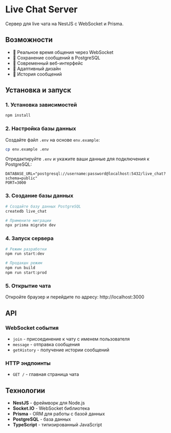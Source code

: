# Live Chat Server

Сервер для live чата на NestJS с WebSocket и Prisma.

## Возможности

- 💬 Реальное время общения через WebSocket
- 💾 Сохранение сообщений в PostgreSQL
- 🎨 Современный веб-интерфейс
- 📱 Адаптивный дизайн
- 🔄 История сообщений

## Установка и запуск

### 1. Установка зависимостей
```bash
npm install
```

### 2. Настройка базы данных
Создайте файл `.env` на основе `env.example`:
```bash
cp env.example .env
```

Отредактируйте `.env` и укажите ваши данные для подключения к PostgreSQL:
```
DATABASE_URL="postgresql://username:password@localhost:5432/live_chat?schema=public"
PORT=3000
```

### 3. Создание базы данных
```bash
# Создайте базу данных PostgreSQL
createdb live_chat

# Примените миграции
npx prisma migrate dev
```

### 4. Запуск сервера
```bash
# Режим разработки
npm run start:dev

# Продакшн режим
npm run build
npm run start:prod
```

### 5. Открытие чата
Откройте браузер и перейдите по адресу: http://localhost:3000

## API

### WebSocket события

- `join` - присоединение к чату с именем пользователя
- `message` - отправка сообщения
- `getHistory` - получение истории сообщений

### HTTP эндпоинты

- `GET /` - главная страница чата

## Технологии

- **NestJS** - фреймворк для Node.js
- **Socket.IO** - WebSocket библиотека
- **Prisma** - ORM для работы с базой данных
- **PostgreSQL** - база данных
- **TypeScript** - типизированный JavaScript